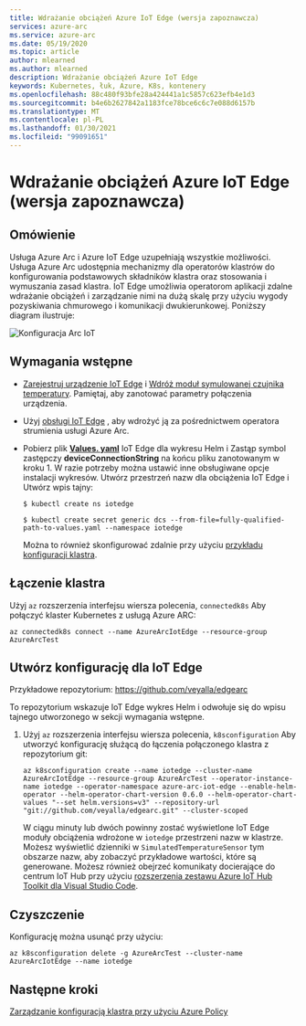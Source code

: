 ```yaml
---
title: Wdrażanie obciążeń Azure IoT Edge (wersja zapoznawcza)
services: azure-arc
ms.service: azure-arc
ms.date: 05/19/2020
ms.topic: article
author: mlearned
ms.author: mlearned
description: Wdrażanie obciążeń Azure IoT Edge
keywords: Kubernetes, łuk, Azure, K8s, kontenery
ms.openlocfilehash: 88c480f93bfe28a424441a1c5857c623efb4e1d3
ms.sourcegitcommit: b4e6b2627842a1183fce78bce6c6c7e088d6157b
ms.translationtype: MT
ms.contentlocale: pl-PL
ms.lasthandoff: 01/30/2021
ms.locfileid: "99091651"
---
```

# <a name="deploy-azure-iot-edge-workloads-preview"></a>Wdrażanie obciążeń Azure IoT Edge (wersja zapoznawcza)

## <a name="overview"></a>Omówienie

Usługa Azure Arc i Azure IoT Edge uzupełniają wszystkie możliwości. Usługa Azure Arc udostępnia mechanizmy dla operatorów klastrów do konfigurowania podstawowych składników klastra oraz stosowania i wymuszania zasad klastra. IoT Edge umożliwia operatorom aplikacji zdalne wdrażanie obciążeń i zarządzanie nimi na dużą skalę przy użyciu wygody pozyskiwania chmurowego i komunikacji dwukierunkowej. Poniższy diagram ilustruje:

![Konfiguracja Arc IoT](./media/edge-arc.png)

## <a name="pre-requisites"></a>Wymagania wstępne

* [Zarejestruj urządzenie IoT Edge](../../iot-edge/quickstart-linux.md#register-an-iot-edge-device) i [Wdróż moduł symulowanej czujnika temperatury](../../iot-edge/quickstart-linux.md#deploy-a-module). Pamiętaj, aby zanotować parametry połączenia urządzenia.

* Użyj [obsługi IoT Edge](https://aka.ms/edgek8sdoc) , aby wdrożyć ją za pośrednictwem operatora strumienia usługi Azure Arc.

* Pobierz plik [**Values. yaml**](https://github.com/Azure/iotedge/blob/preview/iiot/kubernetes/charts/edge-kubernetes/values.yaml) IoT Edge dla wykresu Helm i Zastąp symbol zastępczy **deviceConnectionString** na końcu pliku zanotowanym w kroku 1. W razie potrzeby można ustawić inne obsługiwane opcje instalacji wykresów. Utwórz przestrzeń nazw dla obciążenia IoT Edge i Utwórz wpis tajny:

    ```
    $ kubectl create ns iotedge

    $ kubectl create secret generic dcs --from-file=fully-qualified-path-to-values.yaml --namespace iotedge
    ```

    Można to również skonfigurować zdalnie przy użyciu [przykładu konfiguracji klastra](./use-gitops-connected-cluster.md).

## <a name="connect-a-cluster"></a>Łączenie klastra

Użyj `az` rozszerzenia interfejsu wiersza polecenia, `connectedk8s` Aby połączyć klaster Kubernetes z usługą Azure ARC:

  ```
  az connectedk8s connect --name AzureArcIotEdge --resource-group AzureArcTest
  ```

## <a name="create-a-configuration-for-iot-edge"></a>Utwórz konfigurację dla IoT Edge

Przykładowe repozytorium: https://github.com/veyalla/edgearc

To repozytorium wskazuje IoT Edge wykres Helm i odwołuje się do wpisu tajnego utworzonego w sekcji wymagania wstępne.

1. Użyj `az` rozszerzenia interfejsu wiersza polecenia, `k8sconfiguration` Aby utworzyć konfigurację służącą do łączenia połączonego klastra z repozytorium git:

    ```
    az k8sconfiguration create --name iotedge --cluster-name AzureArcIotEdge --resource-group AzureArcTest --operator-instance-name iotedge --operator-namespace azure-arc-iot-edge --enable-helm-operator --helm-operator-chart-version 0.6.0 --helm-operator-chart-values "--set helm.versions=v3" --repository-url "git://github.com/veyalla/edgearc.git" --cluster-scoped
    ```

    W ciągu minuty lub dwóch powinny zostać wyświetlone IoT Edge moduły obciążenia wdrożone w `iotedge` przestrzeni nazw w klastrze. Możesz wyświetlić dzienniki w `SimulatedTemperatureSensor` tym obszarze nazw, aby zobaczyć przykładowe wartości, które są generowane. Możesz również obejrzeć komunikaty docierające do centrum IoT Hub przy użyciu [rozszerzenia zestawu Azure IoT Hub Toolkit dla Visual Studio Code](https://marketplace.visualstudio.com/items?itemName=vsciot-vscode.azure-iot-toolkit).

## <a name="cleanup"></a>Czyszczenie

Konfigurację można usunąć przy użyciu:

```
az k8sconfiguration delete -g AzureArcTest --cluster-name AzureArcIotEdge --name iotedge
```

## <a name="next-steps"></a>Następne kroki

[Zarządzanie konfiguracją klastra przy użyciu Azure Policy](./use-azure-policy.md)
